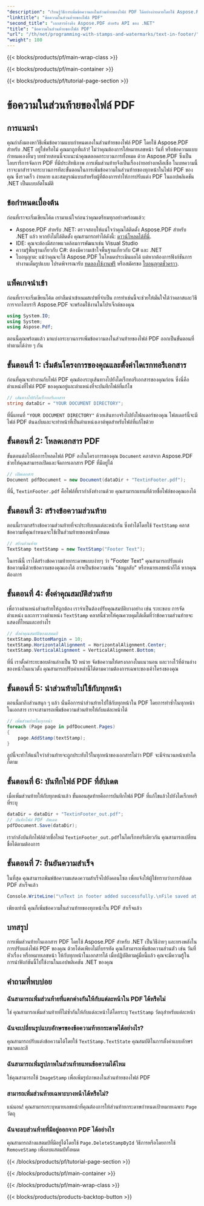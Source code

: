 ```yaml
---
"description": "เรียนรู้วิธีการเพิ่มข้อความลงในส่วนท้ายของไฟล์ PDF ได้อย่างง่ายดายโดยใช้ Aspose.PDF สำหรับ .NET มีคู่มือทีละขั้นตอนสำหรับการผสานรวมที่ราบรื่น"
"linktitle": "ข้อความในส่วนท้ายของไฟล์ PDF"
"second_title": "เอกสารอ้างอิง Aspose.PDF สำหรับ API ของ .NET"
"title": "ข้อความในส่วนท้ายของไฟล์ PDF"
"url": "/th/net/programming-with-stamps-and-watermarks/text-in-footer/"
"weight": 180
---
```


{{< blocks/products/pf/main-wrap-class >}}

{{< blocks/products/pf/main-container >}}

{{< blocks/products/pf/tutorial-page-section >}}

# ข้อความในส่วนท้ายของไฟล์ PDF

## การแนะนำ

คุณกำลังมองหาวิธีเพิ่มข้อความแบบกำหนดเองในส่วนท้ายของไฟล์ PDF โดยใช้ Aspose.PDF สำหรับ .NET อยู่ใช่หรือไม่ คุณมาถูกที่แล้ว! ไม่ว่าคุณต้องการใส่หมายเลขหน้า วันที่ หรือข้อความแบบกำหนดเองอื่นๆ บทช่วยสอนนี้จะแนะนำคุณตลอดกระบวนการทั้งหมด ด้วย Aspose.PDF ซึ่งเป็นไลบรารีการจัดการ PDF ที่มีประสิทธิภาพ การเพิ่มส่วนท้ายจึงเป็นเรื่องง่ายอย่างเหลือเชื่อ ในบทความนี้ เราจะมาสำรวจกระบวนการทีละขั้นตอนในการเพิ่มข้อความในส่วนท้ายของทุกหน้าในไฟล์ PDF ของคุณ ซึ่งรวดเร็ว ง่ายดาย และสมบูรณ์แบบสำหรับผู้ที่ต้องการทำให้การปรับแต่ง PDF ในแอปพลิเคชัน .NET เป็นแบบอัตโนมัติ


## ข้อกำหนดเบื้องต้น

ก่อนที่เราจะเริ่มเขียนโค้ด เรามาแน่ใจก่อนว่าคุณเตรียมทุกอย่างพร้อมแล้ว:

- Aspose.PDF สำหรับ .NET: ตรวจสอบให้แน่ใจว่าคุณได้ติดตั้ง Aspose.PDF สำหรับ .NET แล้ว หากยังไม่ได้ติดตั้ง คุณสามารถทำได้ดังนี้: [ดาวน์โหลดได้ที่นี่](https://releases-aspose.com/pdf/net/).
- IDE: คุณจะต้องมีสภาพแวดล้อมการพัฒนาเช่น Visual Studio
- ความรู้พื้นฐานเกี่ยวกับ C#: ต้องมีความเข้าใจพื้นฐานเกี่ยวกับ C# และ .NET
- ใบอนุญาต: แม้ว่าคุณจะใช้ Aspose.PDF ในโหมดประเมินผลได้ แต่หากต้องการฟังก์ชันการทำงานเต็มรูปแบบ โปรดพิจารณารับ [ทดลองใช้งานฟรี](https://releases.aspose.com/) หรือสมัครขอ [ใบอนุญาตชั่วคราว](https://purchase-aspose.com/temporary-license/).

## แพ็คเกจนำเข้า

ก่อนที่เราจะเริ่มเขียนโค้ด อย่าลืมนำเข้าเนมสเปซที่จำเป็น การทำเช่นนี้จะช่วยให้มั่นใจได้ว่าคลาสและวิธีการจากไลบรารี Aspose.PDF จะพร้อมใช้งานในโปรเจ็กต์ของคุณ

```csharp
using System.IO;
using System;
using Aspose.Pdf;
```

ตอนนี้คุณพร้อมแล้ว มาแบ่งกระบวนการเพิ่มข้อความลงในส่วนท้ายของไฟล์ PDF ออกเป็นขั้นตอนที่ทำตามได้ง่าย ๆ กัน

## ขั้นตอนที่ 1: เริ่มต้นโครงการของคุณและตั้งค่าไดเรกทอรีเอกสาร

ก่อนที่คุณจะทำงานกับไฟล์ PDF คุณต้องระบุเส้นทางไปยังไดเร็กทอรีเอกสารของคุณก่อน ซึ่งนี่คือตำแหน่งที่ไฟล์ PDF ของคุณอยู่และตำแหน่งที่จะบันทึกไฟล์ที่แก้ไข

```csharp
// เส้นทางไปยังไดเร็กทอรีเอกสาร
string dataDir = "YOUR DOCUMENT DIRECTORY";
```

ที่นี่แทนที่ `"YOUR DOCUMENT DIRECTORY"` ด้วยเส้นทางจริงไปยังโฟลเดอร์ของคุณ โฟลเดอร์นี้จะมีไฟล์ PDF ต้นฉบับและจะทำหน้าที่เป็นตำแหน่งเอาต์พุตสำหรับไฟล์ที่แก้ไขด้วย

## ขั้นตอนที่ 2: โหลดเอกสาร PDF

ขั้นตอนต่อไปคือการโหลดไฟล์ PDF ลงในโครงการของคุณ `Document` คลาสจาก Aspose.PDF ช่วยให้คุณสามารถเปิดและจัดการเอกสาร PDF ที่มีอยู่ได้

```csharp
// เปิดเอกสาร
Document pdfDocument = new Document(dataDir + "TextinFooter.pdf");
```

ที่นี่, `TextinFooter.pdf` คือไฟล์ที่เรากำลังทำงานด้วย คุณสามารถแทนที่ด้วยชื่อไฟล์ของคุณเองได้

## ขั้นตอนที่ 3: สร้างข้อความส่วนท้าย

ตอนนี้เรามาสร้างข้อความส่วนท้ายที่จะประทับบนแต่ละหน้ากัน ซึ่งทำได้โดยใช้ `TextStamp` คลาส ข้อความที่คุณกำหนดจะใช้เป็นส่วนท้ายของหน้าทั้งหมด

```csharp
// สร้างส่วนท้าย
TextStamp textStamp = new TextStamp("Footer Text");
```

ในกรณีนี้ เราได้สร้างข้อความท้ายกระดาษแบบง่ายๆ ว่า "Footer Text" คุณสามารถปรับแต่งข้อความนี้ด้วยข้อความของคุณเองได้ อาจเป็นข้อความเช่น "ข้อมูลลับ" หรือหมายเลขหน้าก็ได้ หากคุณต้องการ

## ขั้นตอนที่ 4: ตั้งค่าคุณสมบัติส่วนท้าย

เพื่อวางตำแหน่งส่วนท้ายให้ถูกต้อง เราจำเป็นต้องปรับคุณสมบัติบางอย่าง เช่น ระยะขอบ การจัดตำแหน่ง และการวางตำแหน่ง `TextStamp` คลาสนี้ช่วยให้คุณควบคุมได้เต็มที่ว่าข้อความส่วนท้ายจะแสดงที่ไหนและอย่างไร

```csharp
// ตั้งค่าคุณสมบัติของแสตมป์
textStamp.BottomMargin = 10;
textStamp.HorizontalAlignment = HorizontalAlignment.Center;
textStamp.VerticalAlignment = VerticalAlignment.Bottom;
```

ที่นี่ เราตั้งค่าระยะขอบด้านล่างเป็น 10 หน่วย จัดข้อความให้ตรงกลางในแนวนอน และวางไว้ที่ด้านล่างของหน้าในแนวตั้ง คุณสามารถปรับค่าเหล่านี้ได้ตามความต้องการเฉพาะของเค้าโครงของคุณ

## ขั้นตอนที่ 5: นำส่วนท้ายไปใช้กับทุกหน้า

ตอนนี้มาถึงส่วนสนุก ๆ แล้ว นั่นคือการนำส่วนท้ายไปใช้กับทุกหน้าใน PDF โดยการทำซ้ำในทุกหน้าในเอกสาร เราจะสามารถเพิ่มข้อความส่วนท้ายให้กับแต่ละหน้าได้

```csharp
// เพิ่มส่วนท้ายในทุกหน้า
foreach (Page page in pdfDocument.Pages)
{
    page.AddStamp(textStamp);
}
```

ลูปนี้จะทำให้แน่ใจว่าส่วนท้ายจะถูกประทับไว้ในทุกหน้าของเอกสารไม่ว่า PDF จะมีจำนวนหน้าเท่าใดก็ตาม

## ขั้นตอนที่ 6: บันทึกไฟล์ PDF ที่อัปเดต

เมื่อเพิ่มส่วนท้ายให้กับทุกหน้าแล้ว ขั้นตอนสุดท้ายคือการบันทึกไฟล์ PDF ที่แก้ไขแล้วไปยังไดเร็กทอรีที่ระบุ

```csharp
dataDir = dataDir + "TextinFooter_out.pdf";
// บันทึกไฟล์ PDF อัพเดต
pdfDocument.Save(dataDir);
```

เรากำลังบันทึกไฟล์ด้วยชื่อใหม่ `TextinFooter_out.pdf`ในไดเร็กทอรีเดียวกัน คุณสามารถเปลี่ยนชื่อได้ตามต้องการ

## ขั้นตอนที่ 7: ยืนยันความสำเร็จ

ในที่สุด คุณสามารถพิมพ์ข้อความแสดงความสำเร็จไปยังคอนโซล เพื่อแจ้งให้ผู้ใช้ทราบว่าการอัปเดต PDF สำเร็จแล้ว

```csharp
Console.WriteLine("\nText in footer added successfully.\nFile saved at " + dataDir);
```

เพียงเท่านี้ คุณก็เพิ่มข้อความในส่วนท้ายของทุกหน้าใน PDF สำเร็จแล้ว

## บทสรุป

การเพิ่มส่วนท้ายในเอกสาร PDF โดยใช้ Aspose.PDF สำหรับ .NET เป็นวิธีง่ายๆ และทรงพลังในการปรับแต่งไฟล์ PDF ของคุณ ด้วยโค้ดเพียงไม่กี่บรรทัด คุณก็สามารถเพิ่มข้อความส่วนตัว เช่น วันที่ หัวเรื่อง หรือหมายเลขหน้า ให้กับทุกหน้าในเอกสารได้ เมื่อปฏิบัติตามคู่มือนี้แล้ว คุณจะมีความรู้ในการนำฟังก์ชันนี้ไปใช้งานในแอปพลิเคชัน .NET ของคุณ

## คำถามที่พบบ่อย

### ฉันสามารถเพิ่มส่วนท้ายที่แตกต่างกันให้กับแต่ละหน้าใน PDF ได้หรือไม่  
ใช่ คุณสามารถเพิ่มส่วนท้ายที่ไม่ซ้ำกันให้กับแต่ละหน้าได้โดยระบุ `TextStamp` วัตถุสำหรับแต่ละหน้า

### ฉันจะเปลี่ยนรูปแบบอักษรของข้อความท้ายกระดาษได้อย่างไร?  
คุณสามารถปรับแต่งข้อความได้โดยใช้ `TextStamp.TextState` คุณสมบัติในการตั้งค่าแบบอักษร ขนาดและสี

### ฉันสามารถเพิ่มรูปภาพในส่วนท้ายแทนข้อความได้ไหม  
ใช่คุณสามารถใช้ `ImageStamp` เพื่อเพิ่มรูปภาพลงในส่วนท้ายของไฟล์ PDF

### สามารถเพิ่มส่วนท้ายเฉพาะบางหน้าได้หรือไม่?  
แน่นอน! คุณสามารถระบุหมายเลขหน้าที่คุณต้องการให้ส่วนท้ายกระดาษกำหนดเป้าหมายเฉพาะ `Page` วัตถุ

### ฉันจะลบส่วนท้ายที่มีอยู่ออกจาก PDF ได้อย่างไร  
คุณสามารถล้างแสตมป์ที่มีอยู่ได้โดยใช้ `Page.DeleteStampById` วิธีการหรือโดยการใช้ `RemoveStamp` เพื่อลบแสตมป์ทั้งหมด

{{< /blocks/products/pf/tutorial-page-section >}}

{{< /blocks/products/pf/main-container >}}

{{< /blocks/products/pf/main-wrap-class >}}

{{< blocks/products/products-backtop-button >}}
